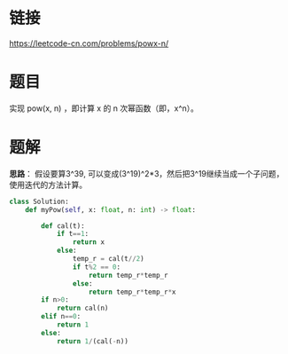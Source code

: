 # 链接
https://leetcode-cn.com/problems/powx-n/

# 题目
实现 pow(x, n) ，即计算 x 的 n 次幂函数（即，x^n）。

# 题解
**思路**：
假设要算3^39, 可以变成(3^19)^2\*3，然后把3^19继续当成一个子问题，使用迭代的方法计算。

```python
class Solution:
    def myPow(self, x: float, n: int) -> float:

        def cal(t):
            if t==1:
                return x
            else:
                temp_r = cal(t//2)
                if t%2 == 0:
                    return temp_r*temp_r
                else:
                    return temp_r*temp_r*x
        if n>0:
            return cal(n)
        elif n==0:
            return 1
        else:
            return 1/(cal(-n))
```
